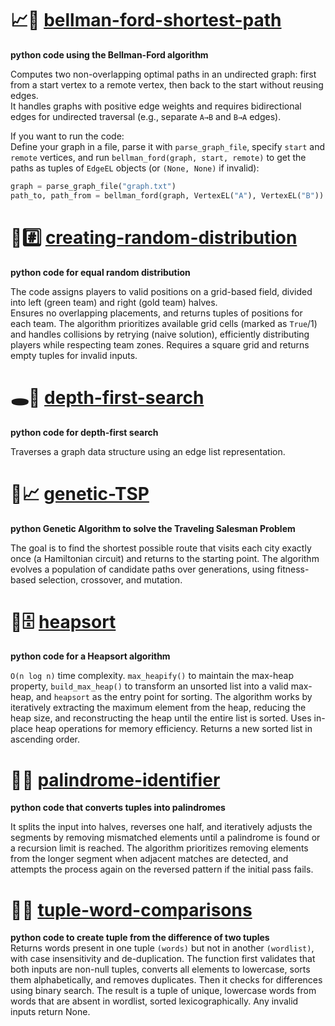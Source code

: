# 📈👣 [bellman-ford-shortest-path](./bellman-ford-shortest-path/)
**python code using the Bellman-Ford algorithm**  

Computes two non-overlapping optimal paths in an undirected graph: first from a start vertex to a remote vertex, then back to the start without reusing edges.  
It handles graphs with positive edge weights and requires bidirectional edges for undirected traversal (e.g., separate `A→B` and `B→A` edges). 

If you want to run the code:  
Define your graph in a file, parse it with `parse_graph_file`, specify `start` and `remote` vertices, and run `bellman_ford(graph, start, remote)` to get the paths as tuples of `EdgeEL` objects (or `(None, None)` if invalid):  

```python  
graph = parse_graph_file("graph.txt")  
path_to, path_from = bellman_ford(graph, VertexEL("A"), VertexEL("B"))  
```

# 🎲#️⃣ [creating-random-distribution](./creating-random-distribution/)
**python code for equal random distribution**  

The code assigns players to valid positions on a grid-based field, divided into left (green team) and right (gold team) halves.  
Ensures no overlapping placements, and returns tuples of positions for each team. The algorithm prioritizes available grid cells (marked as `True`/1) and handles collisions by retrying (naive solution), efficiently distributing players while respecting team zones. Requires a square grid and returns empty tuples for invalid inputs.

# 🕳️🔎 [depth-first-search](./depth-first-search/)  
**python code for depth-first search**  

Traverses a graph data structure using an edge list representation.

# 🧬📈 [genetic-TSP](./genetic-TSP/)
**python Genetic Algorithm to solve the Traveling Salesman Problem**  

The goal is to find the shortest possible route that visits each city exactly once (a Hamiltonian circuit) and returns to the starting point. The algorithm evolves a population of candidate paths over generations, using fitness-based selection, crossover, and mutation.

# 🔀🗄️ [heapsort](./heapsort/)
**python code for a Heapsort algorithm**  

`O(n log n)` time complexity. `max_heapify()` to maintain the max-heap property, `build_max_heap()` to transform an unsorted list into a valid max-heap, and `heapsort` as the entry point for sorting. The algorithm works by iteratively extracting the maximum element from the heap, reducing the heap size, and reconstructing the heap until the entire list is sorted. Uses in-place heap operations for memory efficiency. Returns a new sorted list in ascending order.

# 📖🆔 [palindrome-identifier](./palindrome-identifier/)
**python code that converts tuples into palindromes**  

It splits the input into halves, reverses one half, and iteratively adjusts the segments by removing mismatched elements until a palindrome is found or a recursion limit is reached. The algorithm prioritizes removing elements from the longer segment when adjacent matches are detected, and attempts the process again on the reversed pattern if the initial pass fails.

# 📕📘 [tuple-word-comparisons](./tuple-word-comparisons/)
**python code to create tuple from the difference of two tuples**  
Returns words present in one tuple `(words)` but not in another `(wordlist)`, with case insensitivity and de-duplication. The function first validates that both inputs are non-null tuples, converts all elements to lowercase, sorts them alphabetically, and removes duplicates. Then it checks for differences using binary search. The result is a tuple of unique, lowercase words from words that are absent in wordlist, sorted lexicographically. Any invalid inputs return None.
